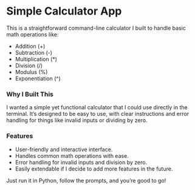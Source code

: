 # Simple Calculator App

This is a straightforward command-line calculator I built to handle basic math operations like:

- Addition (+)
- Subtraction (-)
- Multiplication (*)
- Division (/)
- Modulus (%)
- Exponentiation (^)

### Why I Built This
I wanted a simple yet functional calculator that I could use directly in the terminal. It’s designed to be easy to use, with clear instructions and error handling for things like invalid inputs or dividing by zero.

### Features
- User-friendly and interactive interface.
- Handles common math operations with ease.
- Error handling for invalid inputs and division by zero.
- Easily extendable if I decide to add more features in the future.

Just run it in Python, follow the prompts, and you’re good to go!
